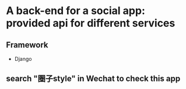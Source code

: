 # A back-end for a social app: provided api for different services
## Framework
+ Django
## search "圈子style" in Wechat to check this app
